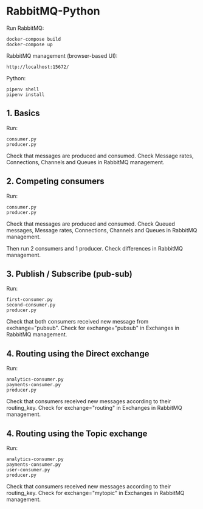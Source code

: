 # RabbitMQ-Python

Run RabbitMQ:

    docker-compose build
    docker-compose up

RabbitMQ management (browser-based UI):

    http://localhost:15672/

Python:

    pipenv shell
    pipenv install

## 1. Basics

Run:

    consumer.py
    producer.py

Check that messages are produced and consumed. Check Message rates, Connections, Channels and Queues in RabbitMQ management.

## 2. Competing consumers

Run:

    consumer.py
    producer.py

 Check that messages are produced and consumed. Check Queued messages, Message rates, Connections, Channels and Queues in RabbitMQ management.

 Then run 2 consumers and 1 producer. Check differences in RabbitMQ management.

## 3. Publish / Subscribe (pub-sub)

Run:

    first-consumer.py
    second-consumer.py
    producer.py

Check that both consumers received new message from exchange="pubsub". Check for exchange="pubsub" in Exchanges in RabbitMQ management.

## 4. Routing using the Direct exchange

Run:

    analytics-consumer.py
    payments-consumer.py
    producer.py

Check that consumers received new messages according to their routing_key. Check for exchange="routing" in Exchanges in RabbitMQ management.

## 4. Routing using the Topic exchange

Run:

    analytics-consumer.py
    payments-consumer.py
    user-consumer.py
    producer.py

Check that consumers received new messages according to their routing_key. Check for exchange="mytopic" in Exchanges in RabbitMQ management.
